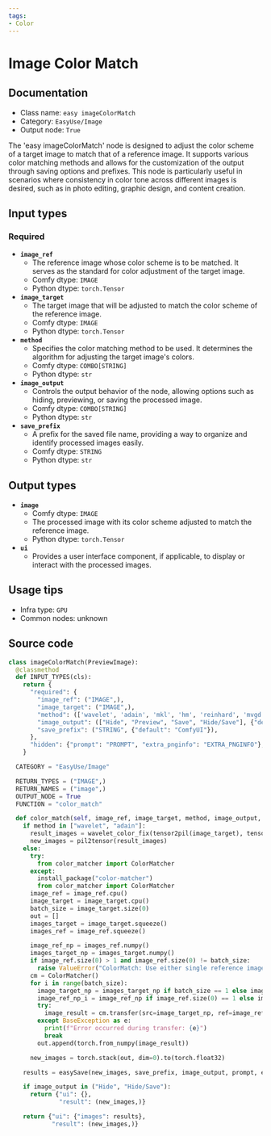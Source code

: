 ```yaml
---
tags:
- Color
---
```


# Image Color Match
## Documentation
- Class name: `easy imageColorMatch`
- Category: `EasyUse/Image`
- Output node: `True`

The 'easy imageColorMatch' node is designed to adjust the color scheme of a target image to match that of a reference image. It supports various color matching methods and allows for the customization of the output through saving options and prefixes. This node is particularly useful in scenarios where consistency in color tone across different images is desired, such as in photo editing, graphic design, and content creation.
## Input types
### Required
- **`image_ref`**
    - The reference image whose color scheme is to be matched. It serves as the standard for color adjustment of the target image.
    - Comfy dtype: `IMAGE`
    - Python dtype: `torch.Tensor`
- **`image_target`**
    - The target image that will be adjusted to match the color scheme of the reference image.
    - Comfy dtype: `IMAGE`
    - Python dtype: `torch.Tensor`
- **`method`**
    - Specifies the color matching method to be used. It determines the algorithm for adjusting the target image's colors.
    - Comfy dtype: `COMBO[STRING]`
    - Python dtype: `str`
- **`image_output`**
    - Controls the output behavior of the node, allowing options such as hiding, previewing, or saving the processed image.
    - Comfy dtype: `COMBO[STRING]`
    - Python dtype: `str`
- **`save_prefix`**
    - A prefix for the saved file name, providing a way to organize and identify processed images easily.
    - Comfy dtype: `STRING`
    - Python dtype: `str`
## Output types
- **`image`**
    - Comfy dtype: `IMAGE`
    - The processed image with its color scheme adjusted to match the reference image.
    - Python dtype: `torch.Tensor`
- **`ui`**
    - Provides a user interface component, if applicable, to display or interact with the processed images.
## Usage tips
- Infra type: `GPU`
- Common nodes: unknown


## Source code
```python
class imageColorMatch(PreviewImage):
  @classmethod
  def INPUT_TYPES(cls):
    return {
      "required": {
        "image_ref": ("IMAGE",),
        "image_target": ("IMAGE",),
        "method": (['wavelet', 'adain', 'mkl', 'hm', 'reinhard', 'mvgd', 'hm-mvgd-hm', 'hm-mkl-hm'],),
        "image_output": (["Hide", "Preview", "Save", "Hide/Save"], {"default": "Preview"}),
        "save_prefix": ("STRING", {"default": "ComfyUI"}),
      },
      "hidden": {"prompt": "PROMPT", "extra_pnginfo": "EXTRA_PNGINFO"},
    }

  CATEGORY = "EasyUse/Image"

  RETURN_TYPES = ("IMAGE",)
  RETURN_NAMES = ("image",)
  OUTPUT_NODE = True
  FUNCTION = "color_match"

  def color_match(self, image_ref, image_target, method, image_output, save_prefix, prompt=None, extra_pnginfo=None):
    if method in ["wavelet", "adain"]:
      result_images = wavelet_color_fix(tensor2pil(image_target), tensor2pil(image_ref)) if method == 'wavelet' else adain_color_fix(tensor2pil(image_target), tensor2pil(image_ref))
      new_images = pil2tensor(result_images)
    else:
      try:
        from color_matcher import ColorMatcher
      except:
        install_package("color-matcher")
        from color_matcher import ColorMatcher
      image_ref = image_ref.cpu()
      image_target = image_target.cpu()
      batch_size = image_target.size(0)
      out = []
      images_target = image_target.squeeze()
      images_ref = image_ref.squeeze()

      image_ref_np = images_ref.numpy()
      images_target_np = images_target.numpy()
      if image_ref.size(0) > 1 and image_ref.size(0) != batch_size:
        raise ValueError("ColorMatch: Use either single reference image or a matching batch of reference images.")
      cm = ColorMatcher()
      for i in range(batch_size):
        image_target_np = images_target_np if batch_size == 1 else images_target[i].numpy()
        image_ref_np_i = image_ref_np if image_ref.size(0) == 1 else images_ref[i].numpy()
        try:
          image_result = cm.transfer(src=image_target_np, ref=image_ref_np_i, method=method)
        except BaseException as e:
          print(f"Error occurred during transfer: {e}")
          break
        out.append(torch.from_numpy(image_result))

      new_images = torch.stack(out, dim=0).to(torch.float32)

    results = easySave(new_images, save_prefix, image_output, prompt, extra_pnginfo)

    if image_output in ("Hide", "Hide/Save"):
      return {"ui": {},
              "result": (new_images,)}

    return {"ui": {"images": results},
            "result": (new_images,)}

```
